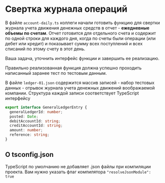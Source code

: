 # Свертка журнала операций

В файле `account-daily.ts` коллеги начали готовить функцию для свертки журнала учета движения денежных средств в отчет - **ежедневные объемы по счетам**. Отчет готовится для отдельного счета и содержит по одной строки для каждого дня, когда по счеты были операции (или дебет или кредит) и показывает сумму всех поступлений и всех списаний по этому счету в этот день.

Ваша задача, уточнить интерфейс функции и завершить ее реализацию. 

Правильно реализованная функция должна успешно проходить написанный заранее тест по тестовым данным.

В файле `ledger-01.json` содержится массив записей - набор тестовых данных - отрывок журнала учета денежных движений воображаемой компании. Структура каждой записи соответствует TypeScript интерфейсу 

```ts
export interface GeneralLedgerEntry {
  generalLedgerId: number;
  posted: Date;
  debitAccountId: string;
  creditAccountId: string;
  amount: number;
  reference: string;
}
```

## О tsconfig.json

TypeScript по умолчанию не добавляет .json файлы при компиляции проекта. Вам нужно указать флаг компилятора `"resolveJsonModule": true`